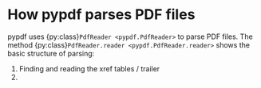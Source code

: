 # How pypdf parses PDF files

pypdf uses {py:class}`PdfReader <pypdf.PdfReader>` to parse PDF files.
The method {py:class}`PdfReader.reader <pypdf.PdfReader.reader>` shows the basic
structure of parsing:

1. Finding and reading the xref tables / trailer
2.
